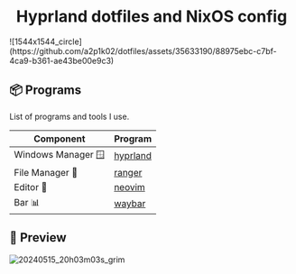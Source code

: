 <h1 align="center">Hyprland dotfiles and NixOS config</h1>
![1544x1544_circle](https://github.com/a2p1k02/dotfiles/assets/35633190/88975ebc-c7bf-4ca9-b361-ae43be00e9c3)


## 📦 Programs

List of programs and tools I use.


| Component         | Program    |
|-------------------|------------|
| Windows Manager 🪟| [hyprland](https://github.com/hyprwm/Hyprland)  |
| File Manager 📁   | [ranger](https://github.com/ranger/ranger)      |
| Editor 📝         | [neovim](https://github.com/neovim/neovim)      |
| Bar 📊            | [waybar](https://github.com/Alexays/Waybar)     |


## 🎸 Preview
![20240515_20h03m03s_grim](https://github.com/a2p1k02/dotfiles/assets/35633190/fe470619-eb3a-4751-a847-eacb0c0641ca)
